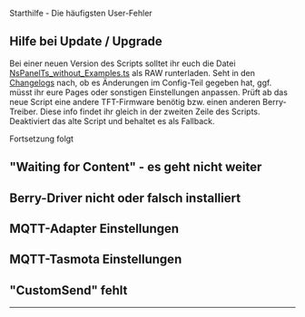 Starthilfe - Die häufigsten User-Fehler
  
## Hilfe bei Update / Upgrade   

Bei einer neuen Version des Scripts solltet ihr euch die Datei [NsPanelTs_without_Examples.ts](https://github.com/joBr99/nspanel-lovelace-ui/blob/main/ioBroker/NsPanelTs_without_Examples.ts) als RAW runterladen. Seht in den [Changelogs](https://github.com/joBr99/nspanel-lovelace-ui/wiki/Changelog) nach, ob es Änderungen im Config-Teil gegeben hat, ggf. müsst ihr eure Pages oder sonstigen Einstellungen anpassen. Prüft ab das neue Script eine andere TFT-Firmware benötig bzw. einen anderen Berry-Treiber. Diese info findet ihr gleich in der zweiten Zeile des Scripts.   
Deaktiviert das alte Script und behaltet es als Fallback.  
  
Fortsetzung folgt  
  
## "Waiting for Content" - es geht nicht weiter  
## Berry-Driver nicht oder falsch installiert

## MQTT-Adapter Einstellungen

## MQTT-Tasmota Einstellungen

## "CustomSend" fehlt

***